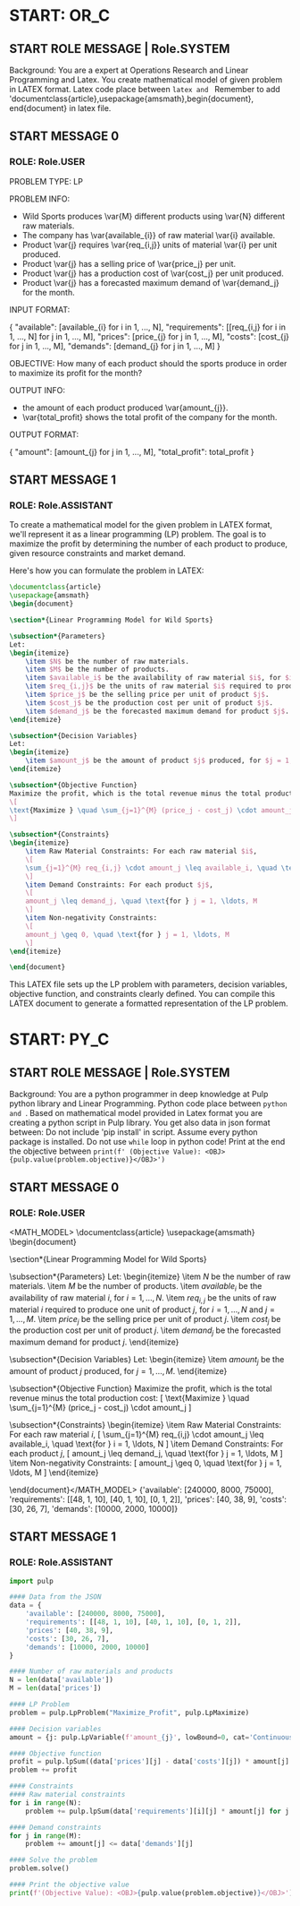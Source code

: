 # START: OR_C 
## START ROLE MESSAGE | Role.SYSTEM 
Background: You are a expert at Operations Research and Linear Programming and Latex. You create mathematical model of given problem in LATEX format. Latex code place between ```latex and ``` Remember to add 'documentclass{article},usepackage{amsmath},begin{document}, end{document} in latex file. 
## START MESSAGE 0 
### ROLE: Role.USER
<DESCRIPTION>
PROBLEM TYPE: LP

PROBLEM INFO:

- Wild Sports produces \var{M} different products using \var{N} different raw materials.
- The company has \var{available_{i}} of raw material \var{i} available.
- Product \var{j} requires \var{req_{i,j}} units of material \var{i} per unit produced.
- Product \var{j} has a selling price of \var{price_j} per unit.
- Product \var{j} has a production cost of \var{cost_j} per unit produced.
- Product \var{j} has a forecasted maximum demand of \var{demand_j} for the month.

INPUT FORMAT: 

{
    "available": [available_{i} for i in 1, ..., N],
    "requirements": [[req_{i,j} for i in 1, ..., N] for j in 1, ..., M],
    "prices": [price_{j} for j in 1, ..., M],
    "costs": [cost_{j} for j in 1, ..., M],
    "demands": [demand_{j} for j in 1, ..., M]
}

OBJECTIVE: How many of each product should the sports produce in order to maximize its profit for the month?

OUTPUT INFO:

- the amount of each product produced \var{amount_{j}}.
- \var{total_profit} shows the total profit of the company for the month.

OUTPUT FORMAT:

{
    "amount": [amount_{j} for j in 1, ..., M],
    "total_profit": total_profit
}

</DESCRIPTION>


## START MESSAGE 1 
### ROLE: Role.ASSISTANT
To create a mathematical model for the given problem in LATEX format, we'll represent it as a linear programming (LP) problem. The goal is to maximize the profit by determining the number of each product to produce, given resource constraints and market demand.

Here's how you can formulate the problem in LATEX:

```latex
\documentclass{article}
\usepackage{amsmath}
\begin{document}

\section*{Linear Programming Model for Wild Sports}

\subsection*{Parameters}
Let:
\begin{itemize}
    \item $N$ be the number of raw materials.
    \item $M$ be the number of products.
    \item $available_i$ be the availability of raw material $i$, for $i = 1, \ldots, N$.
    \item $req_{i,j}$ be the units of raw material $i$ required to produce one unit of product $j$, for $i = 1, \ldots, N$ and $j = 1, \ldots, M$.
    \item $price_j$ be the selling price per unit of product $j$.
    \item $cost_j$ be the production cost per unit of product $j$.
    \item $demand_j$ be the forecasted maximum demand for product $j$.
\end{itemize}

\subsection*{Decision Variables}
Let:
\begin{itemize}
    \item $amount_j$ be the amount of product $j$ produced, for $j = 1, \ldots, M$.
\end{itemize}

\subsection*{Objective Function}
Maximize the profit, which is the total revenue minus the total production cost:
\[
\text{Maximize } \quad \sum_{j=1}^{M} (price_j - cost_j) \cdot amount_j
\]

\subsection*{Constraints}
\begin{itemize}
    \item Raw Material Constraints: For each raw material $i$,
    \[
    \sum_{j=1}^{M} req_{i,j} \cdot amount_j \leq available_i, \quad \text{for } i = 1, \ldots, N
    \]
    \item Demand Constraints: For each product $j$,
    \[
    amount_j \leq demand_j, \quad \text{for } j = 1, \ldots, M
    \]
    \item Non-negativity Constraints:
    \[
    amount_j \geq 0, \quad \text{for } j = 1, \ldots, M
    \]
\end{itemize}

\end{document}
```

This LATEX file sets up the LP problem with parameters, decision variables, objective function, and constraints clearly defined. You can compile this LATEX document to generate a formatted representation of the LP problem.

# START: PY_C 
## START ROLE MESSAGE | Role.SYSTEM 
Background: You are a python programmer in deep knowledge at Pulp python library and Linear Programming. Python code place between ```python and ```. Based on mathematical model provided in Latex format you are creating a python script in Pulp library. You get also data in json format between: <DATA></DATA> Do not include 'pip install' in script. Assume every python package is installed. Do not use `while` loop in python code! Print at the end the objective between <OBJ></OBJ> `print(f' (Objective Value): <OBJ>{pulp.value(problem.objective)}</OBJ>')` 
## START MESSAGE 0 
### ROLE: Role.USER
<MATH_MODEL>
\documentclass{article}
\usepackage{amsmath}
\begin{document}

\section*{Linear Programming Model for Wild Sports}

\subsection*{Parameters}
Let:
\begin{itemize}
    \item $N$ be the number of raw materials.
    \item $M$ be the number of products.
    \item $available_i$ be the availability of raw material $i$, for $i = 1, \ldots, N$.
    \item $req_{i,j}$ be the units of raw material $i$ required to produce one unit of product $j$, for $i = 1, \ldots, N$ and $j = 1, \ldots, M$.
    \item $price_j$ be the selling price per unit of product $j$.
    \item $cost_j$ be the production cost per unit of product $j$.
    \item $demand_j$ be the forecasted maximum demand for product $j$.
\end{itemize}

\subsection*{Decision Variables}
Let:
\begin{itemize}
    \item $amount_j$ be the amount of product $j$ produced, for $j = 1, \ldots, M$.
\end{itemize}

\subsection*{Objective Function}
Maximize the profit, which is the total revenue minus the total production cost:
\[
\text{Maximize } \quad \sum_{j=1}^{M} (price_j - cost_j) \cdot amount_j
\]

\subsection*{Constraints}
\begin{itemize}
    \item Raw Material Constraints: For each raw material $i$,
    \[
    \sum_{j=1}^{M} req_{i,j} \cdot amount_j \leq available_i, \quad \text{for } i = 1, \ldots, N
    \]
    \item Demand Constraints: For each product $j$,
    \[
    amount_j \leq demand_j, \quad \text{for } j = 1, \ldots, M
    \]
    \item Non-negativity Constraints:
    \[
    amount_j \geq 0, \quad \text{for } j = 1, \ldots, M
    \]
\end{itemize}

\end{document}</MATH_MODEL>
<DATA>
{'available': [240000, 8000, 75000], 'requirements': [[48, 1, 10], [40, 1, 10], [0, 1, 2]], 'prices': [40, 38, 9], 'costs': [30, 26, 7], 'demands': [10000, 2000, 10000]}</DATA>


## START MESSAGE 1 
### ROLE: Role.ASSISTANT
```python
import pulp

#### Data from the JSON
data = {
    'available': [240000, 8000, 75000],
    'requirements': [[48, 1, 10], [40, 1, 10], [0, 1, 2]],
    'prices': [40, 38, 9],
    'costs': [30, 26, 7],
    'demands': [10000, 2000, 10000]
}

#### Number of raw materials and products
N = len(data['available'])
M = len(data['prices'])

#### LP Problem
problem = pulp.LpProblem("Maximize_Profit", pulp.LpMaximize)

#### Decision variables
amount = {j: pulp.LpVariable(f'amount_{j}', lowBound=0, cat='Continuous') for j in range(M)}

#### Objective function
profit = pulp.lpSum((data['prices'][j] - data['costs'][j]) * amount[j] for j in range(M))
problem += profit

#### Constraints
#### Raw material constraints
for i in range(N):
    problem += pulp.lpSum(data['requirements'][i][j] * amount[j] for j in range(M)) <= data['available'][i]

#### Demand constraints
for j in range(M):
    problem += amount[j] <= data['demands'][j]

#### Solve the problem
problem.solve()

#### Print the objective value
print(f'(Objective Value): <OBJ>{pulp.value(problem.objective)}</OBJ>')
```

